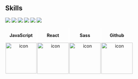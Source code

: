 ## Skills

<img src="https://img.shields.io/badge/HTML5-CC342D?logo=HTML5&logoColor=white"> <img src="https://img.shields.io/badge/CSS3-1572B6?logo=CSS3&logoColor=white"> <img src="https://img.shields.io/badge/Sass-cc6699?logo=Sass&logoColor=white"> 
<img src="https://img.shields.io/badge/JavaScript-F7DF1E?logo=JavaScript&logoColor=white"> <img src="https://img.shields.io/badge/React-61DAFB?logo=React&logoColor=white"> <img src="https://img.shields.io/badge/jQuery-0769AD?logo=jQuery&logoColor=white">


<div style="display: flex; background: none; ">
<div style="text-align:center; border: 1px solid white">
<p style="border-bottom: 1px solid white; font-weight: bold">JavaScript</p>
<div style="display: flex; align-items: flex-start;"><img src="https://techstack-generator.vercel.app/js-icon.svg" alt="icon" width="99" height="99" /></div>
</div>
<div style="text-align:center; border: 1px solid white">
<p style="border-bottom: 1px solid white; font-weight: bold">React</p>
<div style="display: flex; align-items: flex-start;"><img src="https://techstack-generator.vercel.app/react-icon.svg" alt="icon" width="100" height="100" /></div>
</div>
<div style="text-align:center; border: 1px solid white">
<p style="border-bottom: 1px solid white; font-weight: bold">Sass</p>
<div style="display: flex; align-items: flex-start;"><img src="https://techstack-generator.vercel.app/sass-icon.svg" alt="icon" width="100" height="100" /></div>
</div>
<div style="text-align:center; border: 1px solid white">
<p style="border-bottom: 1px solid white; font-weight: bold">Github</p>
<div style="display: flex; align-items: flex-start;"><img src="https://techstack-generator.vercel.app/github-icon.svg" alt="icon" width="100" height="100" /></div>
</div>
</div>


